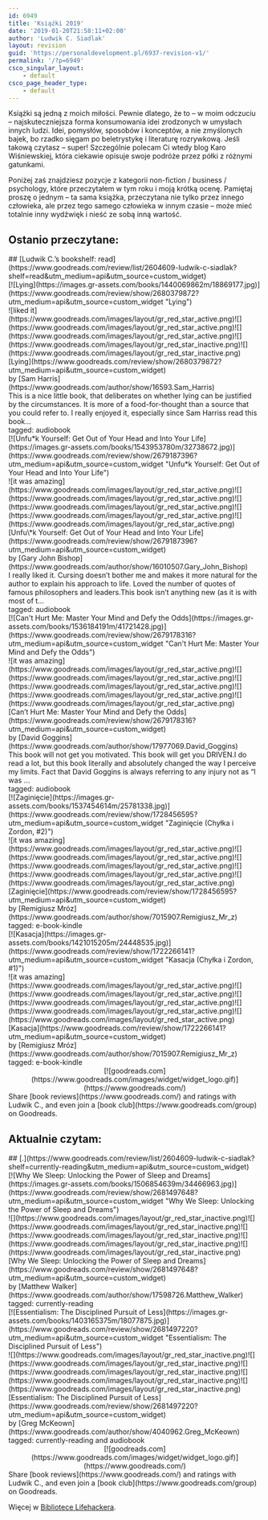 ```yaml
---
id: 6949
title: 'Książki 2019'
date: '2019-01-20T21:58:11+02:00'
author: 'Ludwik C. Siadlak'
layout: revision
guid: 'https://personaldevelopment.pl/6937-revision-v1/'
permalink: '/?p=6949'
csco_singular_layout:
    - default
csco_page_header_type:
    - default
---
```


Książki są jedną z moich miłości. Pewnie dlatego, że to – w moim odczuciu – najskuteczniejsza forma konsumowania idei zrodzonych w umysłach innych ludzi. Idei, pomysłów, sposobów i konceptów, a nie zmyślonych bajek, bo rzadko sięgam po beletrystykę i literaturę rozrywkową. Jeśli takową czytasz – super! Szczególnie polecam Ci wtedy blog Karo Wiśniewskiej, która ciekawie opisuje swoje podróże przez półki z różnymi gatunkami.

Poniżej zaś znajdziesz pozycje z kategorii non-fiction / business / psychology, które przeczytałem w tym roku i moją krótką ocenę. Pamiętaj proszę o jednym – ta sama książka, przeczytana nie tylko przez innego człowieka, ale przez tego samego człowieka w innym czasie – może mieć totalnie inny wydźwięk i nieść ze sobą inną wartość.

## Ostanio przeczytane:

<div id="gr_custom_widget_1548013327"><div class="gr_custom_container_1548013327">## [Ludwik C.’s bookshelf: read](https://www.goodreads.com/review/list/2604609-ludwik-c-siadlak?shelf=read&utm_medium=api&utm_source=custom_widget)

<div class="gr_custom_each_container_1548013327"><div class="gr_custom_book_container_1548013327">[![Lying](https://images.gr-assets.com/books/1440069862m/18869177.jpg)](https://www.goodreads.com/review/show/2680379872?utm_medium=api&utm_source=custom_widget "Lying")</div><div class="gr_custom_rating_1548013327"><span class=" staticStars" title="liked it">![liked it](https://www.goodreads.com/images/layout/gr_red_star_active.png)![](https://www.goodreads.com/images/layout/gr_red_star_active.png)![](https://www.goodreads.com/images/layout/gr_red_star_active.png)![](https://www.goodreads.com/images/layout/gr_red_star_inactive.png)![](https://www.goodreads.com/images/layout/gr_red_star_inactive.png)</span></div><div class="gr_custom_title_1548013327">[Lying](https://www.goodreads.com/review/show/2680379872?utm_medium=api&utm_source=custom_widget)</div><div class="gr_custom_author_1548013327">by [Sam Harris](https://www.goodreads.com/author/show/16593.Sam_Harris)</div><div class="gr_custom_review_1548013327">This is a nice little book, that deliberates on whether lying can be justified by the circumstances. It is more of a food-for-thought than a source that you could refer to. I really enjoyed it, especially since Sam Harriss read this book…</div><div class="gr_custom_tags_1548013327">tagged:  
audiobook</div></div><div class="gr_custom_each_container_1548013327"><div class="gr_custom_book_container_1548013327">[![Unfu*k Yourself: Get Out of Your Head and Into Your Life](https://images.gr-assets.com/books/1543953780m/32738672.jpg)](https://www.goodreads.com/review/show/2679187396?utm_medium=api&utm_source=custom_widget "Unfu*k Yourself: Get Out of Your Head and Into Your Life")</div><div class="gr_custom_rating_1548013327"><span class=" staticStars" title="it was amazing">![it was amazing](https://www.goodreads.com/images/layout/gr_red_star_active.png)![](https://www.goodreads.com/images/layout/gr_red_star_active.png)![](https://www.goodreads.com/images/layout/gr_red_star_active.png)![](https://www.goodreads.com/images/layout/gr_red_star_active.png)![](https://www.goodreads.com/images/layout/gr_red_star_active.png)</span></div><div class="gr_custom_title_1548013327">[Unfu\*k Yourself: Get Out of Your Head and Into Your Life](https://www.goodreads.com/review/show/2679187396?utm_medium=api&utm_source=custom_widget)</div><div class="gr_custom_author_1548013327">by [Gary John Bishop](https://www.goodreads.com/author/show/16010507.Gary_John_Bishop)</div><div class="gr_custom_review_1548013327">I really liked it. Cursing doesn’t bother me and makes it more natural for the author to explain his approach to life. Loved the number of quotes of famous philosophers and leaders.This book isn’t anything new (as it is with most of t…

</div><div class="gr_custom_tags_1548013327">tagged:  
audiobook</div></div><div class="gr_custom_each_container_1548013327"><div class="gr_custom_book_container_1548013327">[![Can't Hurt Me: Master Your Mind and Defy the Odds](https://images.gr-assets.com/books/1536184191m/41721428.jpg)](https://www.goodreads.com/review/show/2679178316?utm_medium=api&utm_source=custom_widget "Can't Hurt Me: Master Your Mind and Defy the Odds")</div><div class="gr_custom_rating_1548013327"><span class=" staticStars" title="it was amazing">![it was amazing](https://www.goodreads.com/images/layout/gr_red_star_active.png)![](https://www.goodreads.com/images/layout/gr_red_star_active.png)![](https://www.goodreads.com/images/layout/gr_red_star_active.png)![](https://www.goodreads.com/images/layout/gr_red_star_active.png)![](https://www.goodreads.com/images/layout/gr_red_star_active.png)</span></div><div class="gr_custom_title_1548013327">[Can’t Hurt Me: Master Your Mind and Defy the Odds](https://www.goodreads.com/review/show/2679178316?utm_medium=api&utm_source=custom_widget)</div><div class="gr_custom_author_1548013327">by [David Goggins](https://www.goodreads.com/author/show/17977069.David_Goggins)</div><div class="gr_custom_review_1548013327">This book will not get you motivated. This book will get you DRIVEN.I do read a lot, but this book literally and absolutely changed the way I perceive my limits. Fact that David Goggins is always referring to any injury not as “I was …

</div><div class="gr_custom_tags_1548013327">tagged:  
audiobook</div></div><div class="gr_custom_each_container_1548013327"><div class="gr_custom_book_container_1548013327">[![Zaginięcie](https://images.gr-assets.com/books/1537454614m/25781338.jpg)](https://www.goodreads.com/review/show/1728456595?utm_medium=api&utm_source=custom_widget "Zaginięcie (Chyłka i Zordon, #2)")</div><div class="gr_custom_rating_1548013327"><span class=" staticStars" title="it was amazing">![it was amazing](https://www.goodreads.com/images/layout/gr_red_star_active.png)![](https://www.goodreads.com/images/layout/gr_red_star_active.png)![](https://www.goodreads.com/images/layout/gr_red_star_active.png)![](https://www.goodreads.com/images/layout/gr_red_star_active.png)![](https://www.goodreads.com/images/layout/gr_red_star_active.png)</span></div><div class="gr_custom_title_1548013327">[Zaginięcie](https://www.goodreads.com/review/show/1728456595?utm_medium=api&utm_source=custom_widget)</div><div class="gr_custom_author_1548013327">by [Remigiusz Mróz](https://www.goodreads.com/author/show/7015907.Remigiusz_Mr_z)</div><div class="gr_custom_review_1548013327"></div><div class="gr_custom_tags_1548013327">tagged:  
e-book-kindle</div></div><div class="gr_custom_each_container_1548013327"><div class="gr_custom_book_container_1548013327">[![Kasacja](https://images.gr-assets.com/books/1421015205m/24448535.jpg)](https://www.goodreads.com/review/show/1722266141?utm_medium=api&utm_source=custom_widget "Kasacja (Chyłka i Zordon, #1)")</div><div class="gr_custom_rating_1548013327"><span class=" staticStars" title="it was amazing">![it was amazing](https://www.goodreads.com/images/layout/gr_red_star_active.png)![](https://www.goodreads.com/images/layout/gr_red_star_active.png)![](https://www.goodreads.com/images/layout/gr_red_star_active.png)![](https://www.goodreads.com/images/layout/gr_red_star_active.png)![](https://www.goodreads.com/images/layout/gr_red_star_active.png)</span></div><div class="gr_custom_title_1548013327">[Kasacja](https://www.goodreads.com/review/show/1722266141?utm_medium=api&utm_source=custom_widget)</div><div class="gr_custom_author_1548013327">by [Remigiusz Mróz](https://www.goodreads.com/author/show/7015907.Remigiusz_Mr_z)</div><div class="gr_custom_review_1548013327"></div><div class="gr_custom_tags_1548013327">tagged:  
e-book-kindle</div></div><center>  
[![goodreads.com](https://www.goodreads.com/images/widget/widget_logo.gif)](https://www.goodreads.com/)</center>  
<noscript>  
Share [book reviews](https://www.goodreads.com/) and ratings with Ludwik C., and even join a [book club](https://www.goodreads.com/group) on Goodreads.  
</noscript></div></div><script charset="utf-8" src="https://www.goodreads.com/review/custom_widget/2604609.Ludwik%20C.'s%20bookshelf:%20read?cover_position=left&cover_size=medium&num_books=5&order=d&shelf=read&show_author=1&show_cover=1&show_rating=1&show_review=1&show_tags=1&show_title=1&sort=date_read&widget_bg_color=FFFFFF&widget_bg_transparent=&widget_border_width=none&widget_id=1548013327&widget_text_color=000000&widget_title_size=large&widget_width=full" type="text/javascript"></script>

## Aktualnie czytam:

<div id="gr_custom_widget_1548014096"><div class="gr_custom_container_1548014096">## [.](https://www.goodreads.com/review/list/2604609-ludwik-c-siadlak?shelf=currently-reading&utm_medium=api&utm_source=custom_widget)

<div class="gr_custom_each_container_1548014096"><div class="gr_custom_book_container_1548014096">[![Why We Sleep: Unlocking the Power of Sleep and Dreams](https://images.gr-assets.com/books/1506854639m/34466963.jpg)](https://www.goodreads.com/review/show/2681497648?utm_medium=api&utm_source=custom_widget "Why We Sleep: Unlocking the Power of Sleep and Dreams")</div><div class="gr_custom_rating_1548014096"><span class=" staticStars">![](https://www.goodreads.com/images/layout/gr_red_star_inactive.png)![](https://www.goodreads.com/images/layout/gr_red_star_inactive.png)![](https://www.goodreads.com/images/layout/gr_red_star_inactive.png)![](https://www.goodreads.com/images/layout/gr_red_star_inactive.png)![](https://www.goodreads.com/images/layout/gr_red_star_inactive.png)</span></div><div class="gr_custom_title_1548014096">[Why We Sleep: Unlocking the Power of Sleep and Dreams](https://www.goodreads.com/review/show/2681497648?utm_medium=api&utm_source=custom_widget)</div><div class="gr_custom_author_1548014096">by [Matthew Walker](https://www.goodreads.com/author/show/17598726.Matthew_Walker)</div><div class="gr_custom_tags_1548014096">tagged:  
currently-reading</div></div><div class="gr_custom_each_container_1548014096"><div class="gr_custom_book_container_1548014096">[![Essentialism: The Disciplined Pursuit of Less](https://images.gr-assets.com/books/1403165375m/18077875.jpg)](https://www.goodreads.com/review/show/2681497220?utm_medium=api&utm_source=custom_widget "Essentialism: The Disciplined Pursuit of Less")</div><div class="gr_custom_rating_1548014096"><span class=" staticStars">![](https://www.goodreads.com/images/layout/gr_red_star_inactive.png)![](https://www.goodreads.com/images/layout/gr_red_star_inactive.png)![](https://www.goodreads.com/images/layout/gr_red_star_inactive.png)![](https://www.goodreads.com/images/layout/gr_red_star_inactive.png)![](https://www.goodreads.com/images/layout/gr_red_star_inactive.png)</span></div><div class="gr_custom_title_1548014096">[Essentialism: The Disciplined Pursuit of Less](https://www.goodreads.com/review/show/2681497220?utm_medium=api&utm_source=custom_widget)</div><div class="gr_custom_author_1548014096">by [Greg McKeown](https://www.goodreads.com/author/show/4040962.Greg_McKeown)</div><div class="gr_custom_tags_1548014096">tagged:  
currently-reading and audiobook</div></div><center>  
[![goodreads.com](https://www.goodreads.com/images/widget/widget_logo.gif)](https://www.goodreads.com/)</center>  
<noscript>  
Share [book reviews](https://www.goodreads.com/) and ratings with Ludwik C., and even join a [book club](https://www.goodreads.com/group) on Goodreads.  
</noscript></div></div><script charset="utf-8" src="https://www.goodreads.com/review/custom_widget/2604609..?cover_position=left&cover_size=medium&num_books=5&order=d&shelf=currently-reading&show_author=1&show_cover=1&show_rating=1&show_review=1&show_tags=1&show_title=1&sort=date_added&widget_bg_color=FFFFFF&widget_bg_transparent=&widget_border_width=none&widget_id=1548014096&widget_text_color=000000&widget_title_size=small&widget_width=full" type="text/javascript"></script>

Więcej w [Bibliotece Lifehackera](https://www.youtube.com/playlist?list=PLFHIzf2qzx-QkTHfvQ7d3eh3HrDSnoEKj).